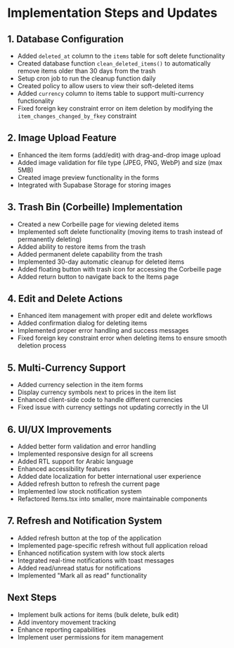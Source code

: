 
# Implementation Steps and Updates

## 1. Database Configuration
- Added `deleted_at` column to the `items` table for soft delete functionality
- Created database function `clean_deleted_items()` to automatically remove items older than 30 days from the trash
- Setup cron job to run the cleanup function daily
- Created policy to allow users to view their soft-deleted items
- Added `currency` column to items table to support multi-currency functionality
- Fixed foreign key constraint error on item deletion by modifying the `item_changes_changed_by_fkey` constraint

## 2. Image Upload Feature
- Enhanced the item forms (add/edit) with drag-and-drop image upload
- Added image validation for file type (JPEG, PNG, WebP) and size (max 5MB)
- Created image preview functionality in the forms
- Integrated with Supabase Storage for storing images

## 3. Trash Bin (Corbeille) Implementation
- Created a new Corbeille page for viewing deleted items
- Implemented soft delete functionality (moving items to trash instead of permanently deleting)
- Added ability to restore items from the trash
- Added permanent delete capability from the trash
- Implemented 30-day automatic cleanup for deleted items
- Added floating button with trash icon for accessing the Corbeille page
- Added return button to navigate back to the Items page

## 4. Edit and Delete Actions
- Enhanced item management with proper edit and delete workflows
- Added confirmation dialog for deleting items
- Implemented proper error handling and success messages
- Fixed foreign key constraint error when deleting items to ensure smooth deletion process

## 5. Multi-Currency Support
- Added currency selection in the item forms
- Display currency symbols next to prices in the item list
- Enhanced client-side code to handle different currencies
- Fixed issue with currency settings not updating correctly in the UI

## 6. UI/UX Improvements
- Added better form validation and error handling
- Implemented responsive design for all screens
- Added RTL support for Arabic language
- Enhanced accessibility features
- Added date localization for better international user experience
- Added refresh button to refresh the current page
- Implemented low stock notification system
- Refactored Items.tsx into smaller, more maintainable components

## 7. Refresh and Notification System
- Added refresh button at the top of the application
- Implemented page-specific refresh without full application reload
- Enhanced notification system with low stock alerts
- Integrated real-time notifications with toast messages
- Added read/unread status for notifications
- Implemented "Mark all as read" functionality

## Next Steps
- Implement bulk actions for items (bulk delete, bulk edit)
- Add inventory movement tracking
- Enhance reporting capabilities
- Implement user permissions for item management
